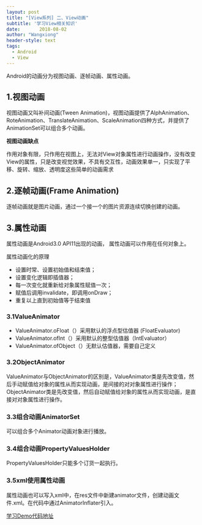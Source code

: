 ```yaml
---
layout: post
title: "[View系列] 二、View动画"
subtitle: '学习View相关知识'
date:       2018-08-02
author: "Wangxiong"
header-style: text
tags:
  - Android
  - View
---
```


Android的动画分为视图动画、逐帧动画、属性动画。

## 1.视图动画

视图动画又叫补间动画(Tween Animation)，视图动画提供了AlphAnimation、RoteAnimation、TranslateAnimation、ScaleAnimation四种方式，并提供了AnimationSet可以组合多个动画。

**视图动画缺点**

作用对象有限，只作用在视图上，无法对View对象属性进行动画操作，没有改变View的属性，只是改变视觉效果，不具有交互性，动画效果单一，只实现了平移、旋转、缩放、透明度这些简单的动画需求

## 2.逐帧动画(Frame Animation)

逐帧动画就是图片动画，通过一个接一个的图片资源连续切换创建的动画。

## 3.属性动画

属性动画是Android3.0 API11出现的动画， 属性动画可以作用在任何对象上。

属性动画化的原理

- 设置时常、设置初始值和结束值；
- 设置变化逻辑即插值器；
- 每一次变化就重新给对象属性赋值一次；
- 赋值后调用invalidate，即调用onDraw；
- 重复以上直到初始值等于结束值

### 3.1ValueAnimator

- ValueAnimator.oFloat（）采用默认的浮点型估值器 (FloatEvaluator)
- ValueAnimator.ofInt（）采用默认的整型估值器（IntEvaluator）
- ValueAnimator.ofObject（）无默认估值器，需要自己定义

### 3.2ObjectAnimator

ValueAnimator与ObjectAnimator的区别是，ValueAnimator类是先改变值，然后手动赋值给对象的属性从而实现动画，是间接的对对象属性进行操作；ObjectAnimator类是先改变值，然后自动赋值给对象的属性从而实现动画，是直接对对象属性进行操作。

### 3.3组合动画AnimatorSet

可以组合多个Animator动画对象进行播放。

### 3.4组合动画PropertyValuesHolder

PropertyValuesHolder只能多个订货一起执行。

### 3.5xml使用属性动画

属性动画也可以写入xml中，在res文件中新建animator文件，创建动画文件.xml。在代码中通过AnimatorInflater引入。

[学习Demo代码地址](https://github.com/wang-xiong/WxApp)

